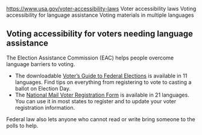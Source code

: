 

https://www.usa.gov/voter-accessibility-laws
Voter accessibility laws
Voting accessibility for language assistance
Voting materials in multiple languages

**Voting accessibility for voters needing language assistance**
---------------------------------------------------------------

The Election Assistance Commission (EAC) helps people overcome language barriers to voting.

* The downloadable
  [Voter’s Guide to Federal Elections](https://www.eac.gov/voters/voters-guide-to-federal-elections)
  is available in 11 languages. Find tips on everything from registering to vote to casting a ballot on Election Day.
* The
  [National Mail Voter Registration Form](https://www.eac.gov/voters/national-mail-voter-registration-form)
  is available in 21 languages. You can use it in most states to register and to update your voter registration information.

Federal law also lets anyone who cannot read or write bring someone to the polls to help.

